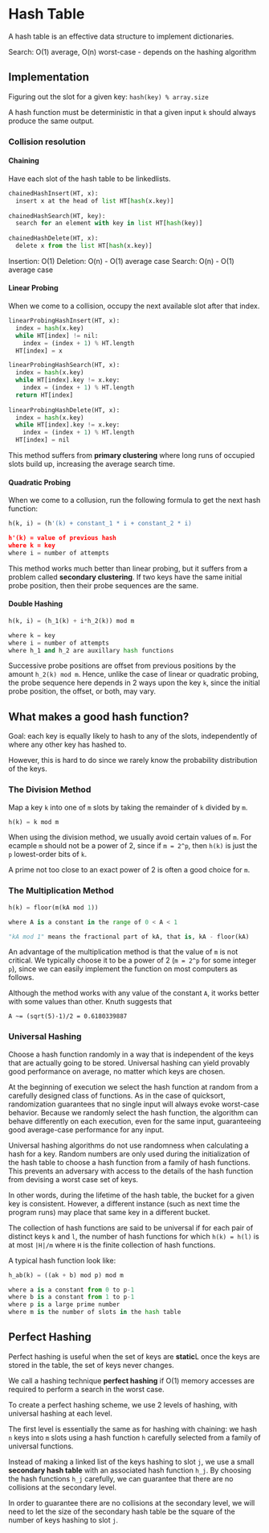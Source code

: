 # Hash Table
A hash table is an effective data structure to implement dictionaries.

Search: O(1) average, O(n) worst-case - depends on the hashing algorithm

## Implementation
Figuring out the slot for a given key: `hash(key) % array.size`

A hash function must be deterministic in that a given input `k` should always produce the same output.

### Collision resolution

#### Chaining
Have each slot of the hash table to be linkedlists. 

```python
chainedHashInsert(HT, x):
  insert x at the head of list HT[hash(x.key)]
  
chainedHashSearch(HT, key):
  search for an element with key in list HT[hash(key)]
  
chainedHashDelete(HT, x):
  delete x from the list HT[hash(x.key)]
```

Insertion: O(1)
Deletion: O(n) - O(1) average case
Search: O(n) - O(1) average case

#### Linear Probing
When we come to a collision, occupy the next available slot after that index.

```python
linearProbingHashInsert(HT, x):
  index = hash(x.key)
  while HT[index] != nil:
    index = (index + 1) % HT.length
  HT[index] = x

linearProbingHashSearch(HT, x):
  index = hash(x.key)
  while HT[index].key != x.key:
    index = (index + 1) % HT.length
  return HT[index]
  
linearProbingHashDelete(HT, x):
  index = hash(x.key)
  while HT[index].key != x.key:
    index = (index + 1) % HT.length
  HT[index] = nil
```

This method suffers from **primary clustering** where long runs of occupied slots build up, increasing the average search time.

#### Quadratic Probing
When we come to a collusion, run the following formula to get the next hash function:

```python
h(k, i) = (h'(k) + constant_1 * i + constant_2 * i)

h'(k) = value of previous hash
where k = key
where i = number of attempts
```

This method works much better than linear probing, but it suffers from a problem called **secondary clustering**. If two keys have the same initial probe position, then their probe sequences are the same.

#### Double Hashing
```python
h(k, i) = (h_1(k) + i*h_2(k)) mod m

where k = key
where i = number of attempts
where h_1 and h_2 are auxillary hash functions
```

Successive probe positions are offset from previous positions by the amount `h_2(k) mod m`. Hence, unlike the case of linear or quadratic probing, the probe sequence here depends in 2 ways upon the key `k`, since the initial probe position, the offset, or both, may vary.

## What makes a good hash function?
Goal: each key is equally likely to hash to any of the slots, independently of where any other key has hashed to.

However, this is hard to do since we rarely know the probability distribution of the keys. 

### The Division Method
Map a key `k` into one of `m` slots by taking the remainder of `k` divided by `m`.

```python
h(k) = k mod m
```

When using the division method, we usually avoid certain values of `m`. For ecample `m` should not be a power of 2, since if `m = 2^p`, then `h(k)` is just the `p` lowest-order bits of `k`.

A prime not too close to an exact power of 2 is often a good choice for `m`.

### The Multiplication Method
```python
h(k) = floor(m(kA mod 1))

where A is a constant in the range of 0 < A < 1

"kA mod 1" means the fractional part of kA, that is, kA - floor(kA)
```

An advantage of the multiplication method is that the value of `m` is not critical. We typically choose it to be a power of 2 (`m = 2^p` for some integer `p`), since we can easily implement the function on most computers as follows.

Although the method works with any value of the constant `A`, it works better with some values than other. Knuth suggests that

```
A ~= (sqrt(5)-1)/2 = 0.6180339887
```

### Universal Hashing
Choose a hash function randomly in a way that is independent of the keys that are actually going to be stored. Universal hashing can yield provably good performance on average, no matter which keys are chosen.

At the beginning of execution we select the hash function at random from a carefully designed class of functions. As in the case of quicksort, randomization guarantees that no single input will always evoke worst-case behavior. Because we randomly select the hash function, the algorithm can behave differently on each execution, even for the same input, guaranteeing good average-case performance for any input.

Universal hashing algorithms do not use randomness when calculating a hash for a key. Random numbers are only used during the initialization of the hash table to choose a hash function from a family of hash functions. This prevents an adversary with access to the details of the hash function from devising a worst case set of keys.

In other words, during the lifetime of the hash table, the bucket for a given key is consistent. However, a different instance (such as next time the program runs) may place that same key in a different bucket.

The collection of hash functions are said to be universal if for each pair of distinct keys `k` and `l`, the number of hash functions for which `h(k) = h(l)` is at most `|H|/m` where `H` is the finite collection of hash functions.

A typical hash function look like:

```python
h_ab(k) = ((ak + b) mod p) mod m

where a is a constant from 0 to p-1
where b is a constant from 1 to p-1
where p is a large prime number
where m is the number of slots in the hash table
```

## Perfect Hashing
Perfect hashing is useful when the set of keys are **static**L once the keys are stored in the table, the set of keys never changes. 

We call a hashing technique **perfect hashing** if O(1) memory accesses are required to perform a search in the worst case.

To create a perfect hashing scheme, we use 2 levels of hashing, with universal hashing at each level.

The first level is essentially the same as for hashing with chaining: we hash `n` keys into `m` slots using a hash function `h` carefully selected from a family of universal functions.

Instead of making a linked list of the keys hashing to slot `j`, we use a small **secondary hash table** with an associated hash function `h_j`. By choosing the hash functions `h_j` carefully, we can guarantee that there are no collisions at the secondary level.

In order to guarantee there are no collisions at the secondary level, we will need to let the size of the secondary hash table be the square of the number of keys hashing to slot `j`. 
